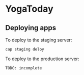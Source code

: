 # YogaToday

## Deploying apps

To deploy to the staging server:

    cap staging deloy

To deploy to the production server:

    TODO: incomplete